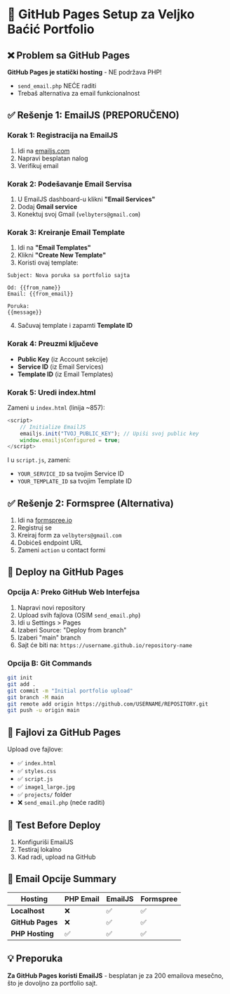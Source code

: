 # 🚀 GitHub Pages Setup za Veljko Baćić Portfolio

## ❌ Problem sa GitHub Pages
**GitHub Pages je statički hosting** - NE podržava PHP!
- `send_email.php` NEĆE raditi
- Trebaš alternativa za email funkcionalnost

## ✅ Rešenje 1: EmailJS (PREPORUČENO)

### Korak 1: Registracija na EmailJS
1. Idi na [emailjs.com](https://emailjs.com)
2. Napravi besplatan nalog
3. Verifikuj email

### Korak 2: Podešavanje Email Servisa
1. U EmailJS dashboard-u klikni **"Email Services"**
2. Dodaj **Gmail service**
3. Konektuj svoj Gmail (`velbyters@gmail.com`)

### Korak 3: Kreiranje Email Template
1. Idi na **"Email Templates"**
2. Klikni **"Create New Template"**
3. Koristi ovaj template:

```
Subject: Nova poruka sa portfolio sajta

Od: {{from_name}}
Email: {{from_email}}

Poruka:
{{message}}
```

4. Sačuvaj template i zapamti **Template ID**

### Korak 4: Preuzmi ključeve
- **Public Key** (iz Account sekcije)
- **Service ID** (iz Email Services)
- **Template ID** (iz Email Templates)

### Korak 5: Uredi index.html
Zameni u `index.html` (linija ~857):

```javascript
<script>
    // Initialize EmailJS
    emailjs.init("TVOJ_PUBLIC_KEY"); // Upiši svoj public key
    window.emailjsConfigured = true;
</script>
```

I u `script.js`, zameni:
- `YOUR_SERVICE_ID` sa tvojim Service ID
- `YOUR_TEMPLATE_ID` sa tvojim Template ID

## ✅ Rešenje 2: Formspree (Alternativa)

1. Idi na [formspree.io](https://formspree.io)
2. Registruj se
3. Kreiraj form za `velbyters@gmail.com`
4. Dobićeš endpoint URL
5. Zameni `action` u contact formi

## 🚀 Deploy na GitHub Pages

### Opcija A: Preko GitHub Web Interfejsa
1. Napravi novi repository
2. Upload svih fajlova (OSIM `send_email.php`)
3. Idi u Settings > Pages
4. Izaberi Source: "Deploy from branch"
5. Izaberi "main" branch
6. Sajt će biti na: `https://username.github.io/repository-name`

### Opcija B: Git Commands
```bash
git init
git add .
git commit -m "Initial portfolio upload"
git branch -M main
git remote add origin https://github.com/USERNAME/REPOSITORY.git
git push -u origin main
```

## 📁 Fajlovi za GitHub Pages
Upload ove fajlove:
- ✅ `index.html`
- ✅ `styles.css` 
- ✅ `script.js`
- ✅ `image1_large.jpg`
- ✅ `projects/` folder
- ❌ `send_email.php` (neće raditi)

## 🔧 Test Before Deploy
1. Konfiguriši EmailJS
2. Testiraj lokalno
3. Kad radi, upload na GitHub

## 📧 Email Opcije Summary

| Hosting | PHP Email | EmailJS | Formspree |
|---------|-----------|---------|-----------|
| **Localhost** | ❌ | ✅ | ✅ |
| **GitHub Pages** | ❌ | ✅ | ✅ |
| **PHP Hosting** | ✅ | ✅ | ✅ |

## 💡 Preporuka
**Za GitHub Pages koristi EmailJS** - besplatan je za 200 emailova mesečno, što je dovoljno za portfolio sajt.
